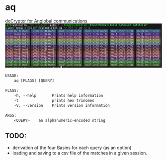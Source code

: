 # aq
deCrypter for Anglobal communications
![screenshot](/aq/res/2021-07-13_22-30.png)<br />
```
USAGE:
    aq [FLAGS] [QUERY]

FLAGS:
    -h, --help       Prints help information
    -t               prints hex trinomes
    -V, --version    Prints version information

ARGS:
    <QUERY>    an alphanumeric-encoded string
```
## TODO:
- derivation of the four Basins for each query (as an option)
- loading and saving to a csv file of the matches in a given session.
